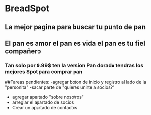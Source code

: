 # BreadSpot

## La mejor pagina para buscar tu punto de pan 

## El pan es amor el pan es vida el pan es tu fiel compañero

### Tan solo por 9.99$ ten la version Pan dorado tendras los mejores Spot para comprar pan

##Tareas pendientes:
-agregar boton de inicio y registro al lado de la "personita"
-sacar parte de "quieres unirte a socios?"
- agregar apartado "sobre nosotros"
- arreglar el apartado de socios
- Crear un apartado de contactos